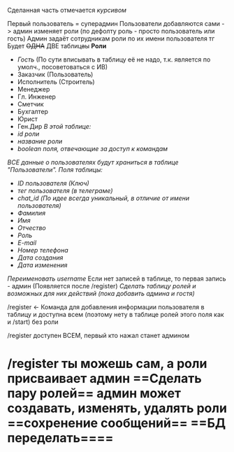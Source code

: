Сделанная часть отмечается *курсивом*

Первый пользователь = суперадмин
Пользователи добавляются сами -> админ изменяет роли (по дефолту роль - просто пользователь или гость)
Админ задаёт сотрудникам роли по их имени пользователя тг
Будет ~~ОДНА~~ ДВЕ таблиц~~а~~ы
**Роли**
- *Гость* (По сути вписывать в таблицу её не надо, т.к. является по умолч., посоветоваться с ИВ)
- Заказчик (Пользователь)
- Исполнитель (Строитель)
- Менеджер
- Гл. Инженер
- Сметчик
- Бухгалтер
- Юрист
- Ген.Дир
*В этой таблице:*
- *id роли*
- *название роли*
- *boolean поля, отвечающие за доступ к командам*

*ВСЕ данные о пользователях будут храниться в таблице "Пользователи".*
*Поля таблицы:*
- *ID пользователя (Ключ)*
- *тег пользователя (в телеграме)*
- *chat_id (По идее всегда уникальный, в отличие от имени пользователя)*
- *Фамилия*
- *Имя*
- *Отчество*
- *Роль*
- *E-mail*
- *Номер телефона*
- *Дата создания*
- *Дата изменения*


*Переименовать username*
Если нет записей в таблице, то первая запись - админ (Появляется после /register)
*Сделать таблицу ролей и возможных для них действий (пока добавить админа и гостя)*

/register <- Команда для добавления информации пользователя в таблицу и доступна всем (поэтому нету в таблице ролей этого поля как и /start) без роли

/register доступен ВСЕМ, первый кто нажал станет админом

/register  ты можешь сам, а роли присваивает админ
==Сделать пару ролей==
админ может создавать, изменять, удалять роли
==сохренение сообщений==
 ==БД переделать====
==
